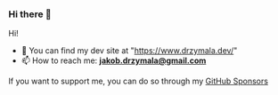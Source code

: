 ### Hi there 👋

<!--
**rojberr/rojberr** is a ✨ _special_ ✨ repository because its `README.md` (this file) appears on your GitHub profile.

- 🔭 I’m currently working on ...
- 😄 Pronouns: ...
- ⚡ Fun fact: ...
- - 🌱 I’m currently learning ...
- 👯 I’m looking to collaborate on ...
- 🤔 I’m looking for help with ...
- 💬 Ask me about ...

-->

Hi!

- :newspaper: You can find my dev site at "https://www.drzymala.dev/"
- 📫 How to reach me: **jakob.drzymala@gmail.com**

If you want to support me, you can do so through my [GitHub Sponsors](https://github.com/sponsors/rojberr)
